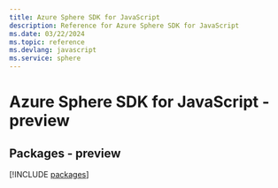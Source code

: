 ```yaml
---
title: Azure Sphere SDK for JavaScript
description: Reference for Azure Sphere SDK for JavaScript
ms.date: 03/22/2024
ms.topic: reference
ms.devlang: javascript
ms.service: sphere
---
```

# Azure Sphere SDK for JavaScript - preview
## Packages - preview
[!INCLUDE [packages](sphere-index.md)]